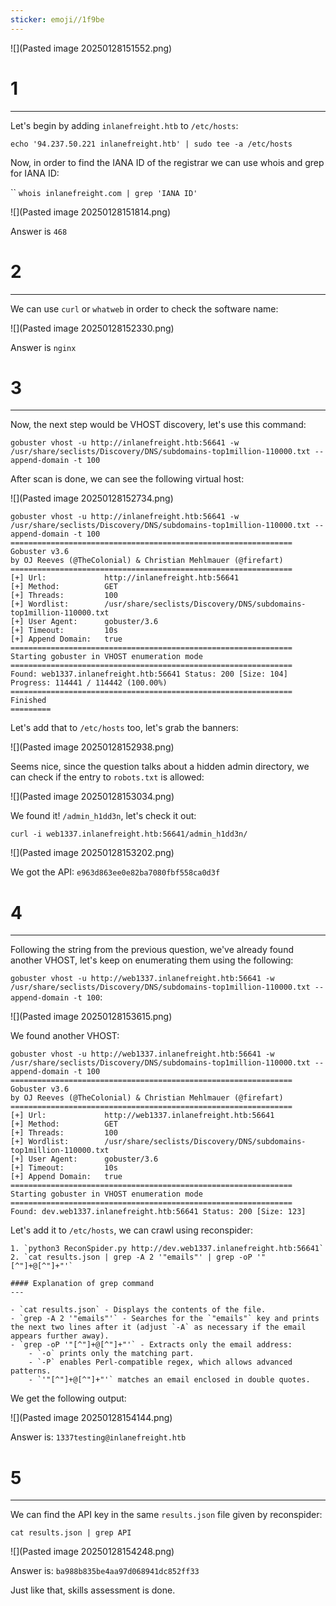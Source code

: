 ```yaml
---
sticker: emoji//1f9be
---
```


![](Pasted image 20250128151552.png)

# 1
---

Let's begin by adding `inlanefreight.htb` to `/etc/hosts`:

`echo '94.237.50.221 inlanefreight.htb' | sudo tee -a /etc/hosts`

Now, in order to find the IANA ID of the registrar we can use whois and grep for IANA ID:

``
`whois inlanefreight.com | grep 'IANA ID'`

![](Pasted image 20250128151814.png)

Answer is `468`


# 2
---

We can use `curl` or `whatweb` in order to check the software name:

![](Pasted image 20250128152330.png)

Answer is `nginx`

# 3
---

Now, the next step would be VHOST discovery, let's use this command:

`gobuster vhost -u http://inlanefreight.htb:56641 -w /usr/share/seclists/Discovery/DNS/subdomains-top1million-110000.txt --append-domain -t 100`

After scan is done, we can see the following virtual host:

![](Pasted image 20250128152734.png)

```
gobuster vhost -u http://inlanefreight.htb:56641 -w /usr/share/seclists/Discovery/DNS/subdomains-top1million-110000.txt --append-domain -t 100
===============================================================
Gobuster v3.6
by OJ Reeves (@TheColonial) & Christian Mehlmauer (@firefart)
===============================================================
[+] Url:             http://inlanefreight.htb:56641
[+] Method:          GET
[+] Threads:         100
[+] Wordlist:        /usr/share/seclists/Discovery/DNS/subdomains-top1million-110000.txt
[+] User Agent:      gobuster/3.6
[+] Timeout:         10s
[+] Append Domain:   true
===============================================================
Starting gobuster in VHOST enumeration mode
===============================================================
Found: web1337.inlanefreight.htb:56641 Status: 200 [Size: 104]
Progress: 114441 / 114442 (100.00%)
===============================================================
Finished
=========
```

Let's add that to `/etc/hosts` too, let's grab the banners:

![](Pasted image 20250128152938.png)

Seems nice, since the question talks about a hidden admin directory, we can check if the entry to `robots.txt` is allowed:

![](Pasted image 20250128153034.png)

We found it! `/admin_h1dd3n`, let's check it out:


`curl -i web1337.inlanefreight.htb:56641/admin_h1dd3n/`


![](Pasted image 20250128153202.png)

We got the API: `e963d863ee0e82ba7080fbf558ca0d3f`

# 4
---
Following the string from the previous question, we've already found another VHOST, let's keep on enumerating them using the following:

`gobuster vhost -u http://web1337.inlanefreight.htb:56641 -w /usr/share/seclists/Discovery/DNS/subdomains-top1million-110000.txt --append-domain -t 100`:

![](Pasted image 20250128153615.png)

We found another VHOST:

```
gobuster vhost -u http://web1337.inlanefreight.htb:56641 -w /usr/share/seclists/Discovery/DNS/subdomains-top1million-110000.txt --append-domain -t 100
===============================================================
Gobuster v3.6
by OJ Reeves (@TheColonial) & Christian Mehlmauer (@firefart)
===============================================================
[+] Url:             http://web1337.inlanefreight.htb:56641
[+] Method:          GET
[+] Threads:         100
[+] Wordlist:        /usr/share/seclists/Discovery/DNS/subdomains-top1million-110000.txt
[+] User Agent:      gobuster/3.6
[+] Timeout:         10s
[+] Append Domain:   true
===============================================================
Starting gobuster in VHOST enumeration mode
===============================================================
Found: dev.web1337.inlanefreight.htb:56641 Status: 200 [Size: 123]
```

Let's add it to `/etc/hosts`, we can crawl using reconspider:

```ad-hint
1. `python3 ReconSpider.py http://dev.web1337.inlanefreight.htb:56641`
2. `cat results.json | grep -A 2 '"emails"' | grep -oP '"[^"]+@[^"]+"'`
```

```ad-important
#### Explanation of grep command
---

- `cat results.json` - Displays the contents of the file.
- `grep -A 2 '"emails"'` - Searches for the `"emails"` key and prints the next two lines after it (adjust `-A` as necessary if the email appears further away).
- `grep -oP '"[^"]+@[^"]+"'` - Extracts only the email address:
    - `-o` prints only the matching part.
    - `-P` enables Perl-compatible regex, which allows advanced patterns.
    - `'"[^"]+@[^"]+"'` matches an email enclosed in double quotes.

```

We get the following output:

![](Pasted image 20250128154144.png)

Answer is: `1337testing@inlanefreight.htb`

# 5
---

We can find the API key in the same `results.json` file given by reconspider:

`cat results.json | grep API`

![](Pasted image 20250128154248.png)

Answer is: `ba988b835be4aa97d068941dc852ff33`



Just like that, skills assessment is done.